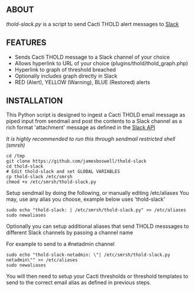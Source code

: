 ## ABOUT

_thold-slack.py_  is a script to send Cacti THOLD alert messages to [Slack](https://slack.com)

## FEATURES
* Sends Cacti THOLD message to a Slack channel of your choice
* Allows hyperlink to URL of your choice (plugins/thold/thold_graph.php)
* Hyperlink to graph of threshold breached
* Optionally includes graph directly in Slack
* RED (Alert), YELLOW (Warning), BLUE (Restored) alerts

## INSTALLATION

This Python script is designed to ingest a Cacti THOLD email message as piped input from sendmail
and post the contents to a Slack channel as a rich format 'attachment' message as defined in the [Slack API](https://api.slack.com/docs/attachments)

*It is highly recommended to run this through sendmail restricted shell (smrsh)*

```shell
cd /tmp
git clone https://github.com/jamesboswell/thold-slack
cd thold-slack
# Edit thold-slack and set GLOBAL VARIABLES
cp thold-slack /etc/smrsh
chmod +x /etc/smrsh/thold-slack.py
```

Setup sendmail by doing the following, or manually editing /etc/aliases
You may, use any alias you choose,  example below uses 'thold-slack'

```shell
sudo echo "thold-slack: | /etc/smrsh/thold-slack.py" >> /etc/aliases
sudo newaliases
```

Optionally you can setup additional aliases that send THOLD messsages to different Slack channels by passing a channel name

For example to send to a #netadmin channel
```shell
sudo echo "thold-slack-netadmin: \"| /etc/smrsh/thold-slack.py netadmin\"" >> /etc/aliases
sudo newaliases
```

You will then need to setup your Cacti thresholds or threshold templates to send to the correct email alias as defined in previous steps.
